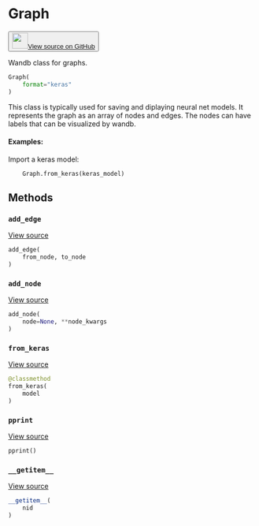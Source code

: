 # Graph

<p><button style={{display: 'flex', alignItems: 'center', backgroundColor: 'white', border: '1px solid #ddd', padding: '10px', borderRadius: '6px', cursor: 'pointer', boxShadow: '0 2px 3px rgba(0,0,0,0.1)', transition: 'all 0.3s'}}><a href='https://www.github.com/wandb/wandb/tree/ab3de55f03aa897601792d5b80d5072d760a6801/wandb/data_types.py#L1399-L1560' style={{fontSize: '1.2em', display: 'flex', alignItems: 'center'}}><img src='https://github.githubassets.com/images/modules/logos_page/GitHub-Mark.png' height='32px' width='32px' style={{marginRight: '10px'}}/>View source on GitHub</a></button></p>


Wandb class for graphs.

```python
Graph(
    format="keras"
)
```

This class is typically used for saving and diplaying neural net models.  It
represents the graph as an array of nodes and edges.  The nodes can have
labels that can be visualized by wandb.

#### Examples:

Import a keras model:

```
    Graph.from_keras(keras_model)
```

## Methods

### `add_edge`

[View source](https://www.github.com/wandb/wandb/tree/ab3de55f03aa897601792d5b80d5072d760a6801/wandb/data_types.py#L1486-L1490)

```python
add_edge(
    from_node, to_node
)
```

### `add_node`

[View source](https://www.github.com/wandb/wandb/tree/ab3de55f03aa897601792d5b80d5072d760a6801/wandb/data_types.py#L1472-L1484)

```python
add_node(
    node=None, **node_kwargs
)
```

### `from_keras`

[View source](https://www.github.com/wandb/wandb/tree/ab3de55f03aa897601792d5b80d5072d760a6801/wandb/data_types.py#L1492-L1521)

```python
@classmethod
from_keras(
    model
)
```

### `pprint`

[View source](https://www.github.com/wandb/wandb/tree/ab3de55f03aa897601792d5b80d5072d760a6801/wandb/data_types.py#L1466-L1470)

```python
pprint()
```

### `__getitem__`

[View source](https://www.github.com/wandb/wandb/tree/ab3de55f03aa897601792d5b80d5072d760a6801/wandb/data_types.py#L1463-L1464)

```python
__getitem__(
    nid
)
```
